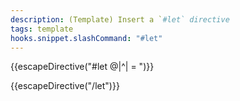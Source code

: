 ```yaml
---
description: (Template) Insert a `#let` directive
tags: template
hooks.snippet.slashCommand: "#let"
---
```

{{escapeDirective("#let @|^| = ")}}

{{escapeDirective("/let")}}